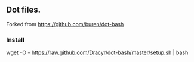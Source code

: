 ## Dot files.
  Forked from https://github.com/buren/dot-bash
### Install
  wget -O - https://raw.github.com/Dracyr/dot-bash/master/setup.sh | bash
